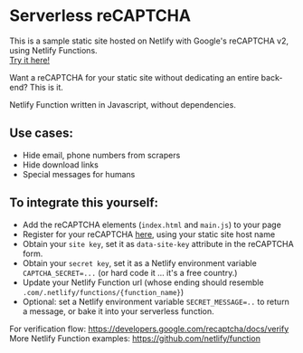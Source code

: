 # Serverless reCAPTCHA

This is a sample static site hosted on Netlify with Google's reCAPTCHA v2, using Netlify Functions.  
[Try it here!](https://nifty-tesla-2a3aa5.netlify.com/)

Want a reCAPTCHA for your static site without dedicating an entire back-end? This is it.

Netlify Function written in Javascript, without dependencies.

## Use cases:
 - Hide email, phone numbers from scrapers
 - Hide download links
 - Special messages for humans


## To integrate this yourself:
 - Add the reCAPTCHA elements (`index.html` and `main.js`) to your page
 - Register for your reCAPTCHA [here](https://www.google.com/recaptcha/admin/create), using your static site host name
 - Obtain your `site key`, set it as `data-site-key` attribute in the reCAPTCHA form.
 - Obtain your `secret key`, set it as a Netlify environment variable `CAPTCHA_SECRET=...` (or hard code it ... it's a free country.)
 - Update your Netlify Function url (whose ending should resemble `.com/.netlify/functions/{function_name}`)
 - Optional: set a Netlify environment variable `SECRET_MESSAGE=..` to return a message, or bake it into your serverless function.
 
 
For verification flow: https://developers.google.com/recaptcha/docs/verify  
More Netlify Function examples: https://github.com/netlify/function
